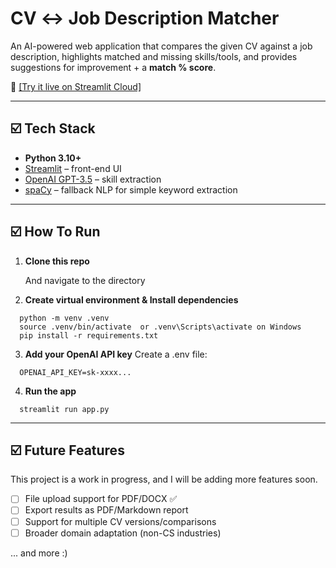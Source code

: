 # CV ↔ Job Description Matcher

An AI-powered web application that compares the given CV against a job description, highlights matched and missing skills/tools, and provides suggestions for improvement + a **match % score**.

🚀 [[Try it live on Streamlit Cloud]](https://isha2022-ai-cv-matcher-app-robbvj.streamlit.app/)

---
## ☑️ Tech Stack
- **Python 3.10+**
- [Streamlit](https://streamlit.io/) – front-end UI
- [OpenAI GPT-3.5](https://platform.openai.com/) – skill extraction
- [spaCy](https://spacy.io/) – fallback NLP for simple keyword extraction 

---
## ☑️ How To Run

1. **Clone this repo**

      And navigate to the directory
2. **Create virtual environment & Install dependencies**
```
  python -m venv .venv
  source .venv/bin/activate  or .venv\Scripts\activate on Windows
  pip install -r requirements.txt
```
3. **Add your OpenAI API key**
  Create a .env file:
```
  OPENAI_API_KEY=sk-xxxx...
```
4. **Run the app**
```
  streamlit run app.py
```

---
## ☑️ Future Features

This project is a work in progress, and I will be adding more features soon.
- [ ] File upload support for PDF/DOCX ✅
- [ ] Export results as PDF/Markdown report
- [ ] Support for multiple CV versions/comparisons
- [ ] Broader domain adaptation (non-CS industries)

... and more :)


